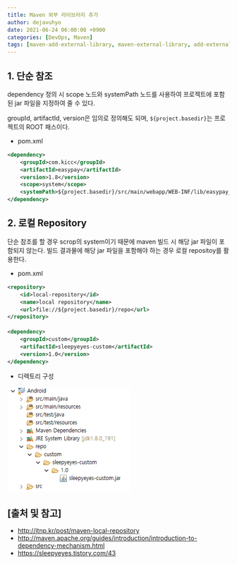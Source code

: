```yaml
---
title: Maven 외부 라이브러리 추가
author: dejavuhyo
date: 2021-06-24 06:00:00 +0900
categories: [DevOps, Maven]
tags: [maven-add-external-library, maven-external-library, add-external-library, 메이븐-외부-라이브러리-추가, 메이븐-외부-라이브러리, maven-외부-라이브러리-추가, maven-외부-라이브러리]
---
```


## 1. 단순 참조
dependency 정의 시 scope 노드와 systemPath 노드를 사용하여 프로젝트에 포함된 jar 파일을 지정하여 줄 수 있다.

groupId, artifactId, version은 임의로 정의해도 되며, ```${project.basedir}```는 프로젝트의 ROOT 패스이다.

* pom.xml

```xml
<dependency>
    <groupId>com.kicc</groupId>
    <artifactId>easypay</artifactId>
    <version>1.8</version>
    <scope>system</scope>
    <systemPath>${project.basedir}/src/main/webapp/WEB-INF/lib/easypay_client18.jar</systemPath>
</dependency>
```

## 2. 로컬 Repository
단순 참조를 할 경우 scrop의 system이기 때문에 maven 빌드 시 해당 jar 파일이 포함되지 않는다. 빌드 결과물에 해당 jar 파일을 포함해야 하는 경우 로컬 repositoy를 활용한다.

* pom.xml

```xml
<repository>
    <id>local-repository</id> 
    <name>local repository</name> 
    <url>file://${project.basedir}/repo</url> 
</repository>

<dependency>
    <groupId>custom</groupId>
    <artifactId>sleepyeyes-custom</artifactId>
    <version>1.0</version>
</dependency>
```

* 디렉토리 구성

![repository](/assets/img/2021-06-24-maven-add-external-library/repository.png)

## [출처 및 참고]
* <http://itnp.kr/post/maven-local-repository>
* <http://maven.apache.org/guides/introduction/introduction-to-dependency-mechanism.html>
* <https://sleepyeyes.tistory.com/43>
